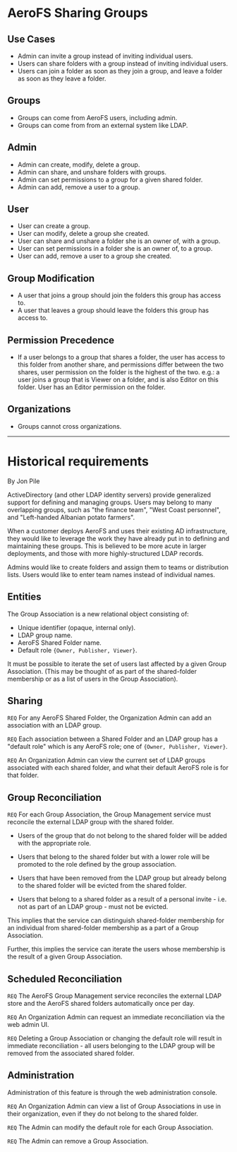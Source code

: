 # AeroFS Sharing Groups

[//]: <> (6/18 - v2, first draft w/ use cases)
[//]: <> (v1, initial draft. Based on conversation w/ prospect)

## Use Cases

- Admin can invite a group instead of inviting individual users.
- Users can share folders with a group instead of inviting individual users.
- Users can join a folder as soon as they join a group, and leave a folder as soon as they leave a folder.

## Groups
- Groups can come from AeroFS users, including admin.
- Groups can come from from an external system like LDAP.

## Admin
- Admin can create, modify, delete a group.
- Admin can share, and unshare folders with groups.
- Admin can set permissions to a group for a given shared folder.
- Admin can add, remove a user to a group.

## User
- User can create a group.
- User can modify, delete a group she created.
- User can share and unshare a folder she is an owner of, with a group.
- User can set permissions in a folder she is an owner of, to a group.
- User can add, remove a user to a group she created.

## Group Modification
- A user that joins a group should join the folders this group has access to.
- A user that leaves a group should leave the folders this group has access to.

## Permission Precedence
- If a user belongs to a group that shares a folder, the user has access to this folder from another share, and permissions differ between the two shares, user permission on the folder is the highest of the two. e.g.: a user joins a group that is Viewer on a folder, and is also Editor on this folder. User has an Editor permission on the folder.

## Organizations
- Groups cannot cross organizations.

***

# Historical requirements
By Jon Pile

ActiveDirectory (and other LDAP identity servers) provide generalized support for defining and managing groups. Users may belong to many overlapping groups, such as "the finance team", "West Coast personnel", and "Left-handed Albanian potato farmers".

When a customer deploys AeroFS and uses their existing AD infrastructure, they would like to leverage the work they have already put in to defining and maintaining these groups. This is believed to be more acute in larger deployments, and those with more highly-structured LDAP records.

Admins would like to create folders and assign them to teams or distribution lists. Users would like to enter team names instead of individual names.

## Entities

The Group Association is a new relational object consisting of:

 - Unique identifier (opaque, internal only).
 - LDAP group name.
 - AeroFS Shared Folder name.
 - Default role `{Owner, Publisher, Viewer}`.

It must be possible to iterate the set of users last affected by a given Group Association. (This may be thought of as part of the shared-folder membership or as a list of users in the Group Association).

## Sharing

`REQ` For any AeroFS Shared Folder, the Organization Admin can add an association with an LDAP group.

`REQ` Each association between a Shared Folder and an LDAP group has a "default role" which is any AeroFS role; one of `{Owner, Publisher, Viewer}`.

`REQ` An Organization Admin can view the current set of LDAP groups associated with each shared folder, and what their default AeroFS role is for that folder.

## Group Reconciliation

`REQ` For each Group Association, the Group Management service must reconcile the external LDAP group with the shared folder.

 - Users of the group that do not belong to the shared folder will be added with the appropriate role.

 - Users that belong to the shared folder but with a lower role will be promoted to the role defined by the group association.

 - Users that have been removed from the LDAP group but already belong to the shared folder will be evicted from the shared folder.

 - Users that belong to a shared folder as a result of a personal invite - i.e. not as part of an LDAP group - must not be evicted.

This implies that the service can distinguish shared-folder membership for an individual from shared-folder membership as a part of a Group Association.

Further, this implies the service can iterate the users whose membership is the result of a given Group Association.

## Scheduled Reconciliation

`REQ` The AeroFS Group Management service reconciles the external LDAP store and the AeroFS shared folders automatically once per day.

`REQ` An Organization Admin can request an immediate reconciliation via the web admin UI.

`REQ` Deleting a Group Association or changing the default role will result in immediate reconciliation - all users belonging to the LDAP group will be removed from the associated shared folder.

## Administration

Administration of this feature is through the web administration console.

`REQ` An Organization Admin can view a list of Group Associations in use in their organization, even if they do not belong to the shared folder.
			
`REQ` The Admin can modify the default role for each Group Association.

`REQ` The Admin can remove a Group Association.
